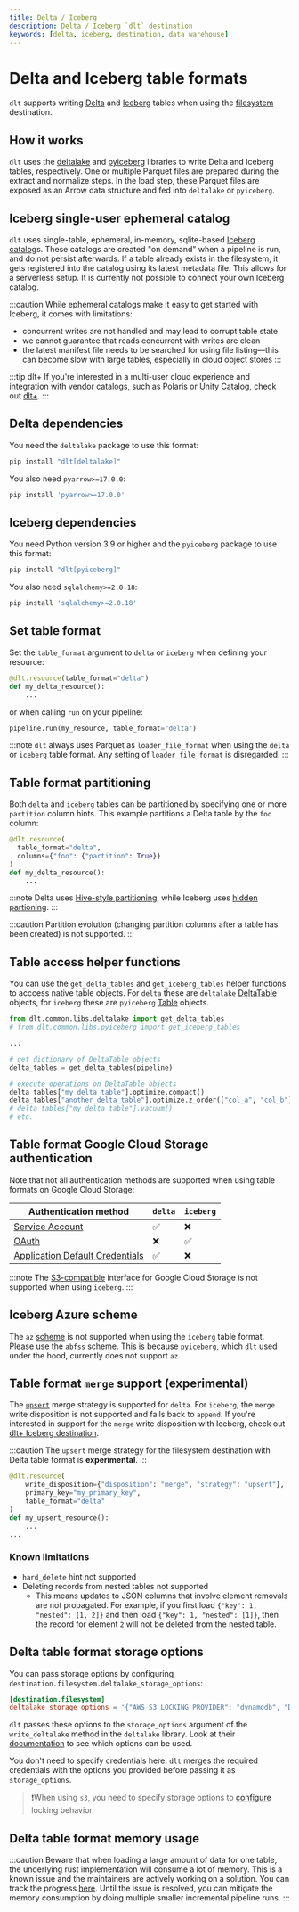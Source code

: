 ```yaml
---
title: Delta / Iceberg
description: Delta / Iceberg `dlt` destination
keywords: [delta, iceberg, destination, data warehouse]
---
```


# Delta and Iceberg table formats
`dlt` supports writing [Delta](https://delta.io/) and [Iceberg](https://iceberg.apache.org/) tables when using the [filesystem](./filesystem.md) destination.

## How it works
`dlt` uses the [deltalake](https://pypi.org/project/deltalake/) and [pyiceberg](https://pypi.org/project/pyiceberg/) libraries to write Delta and Iceberg tables, respectively. One or multiple Parquet files are prepared during the extract and normalize steps. In the load step, these Parquet files are exposed as an Arrow data structure and fed into `deltalake` or `pyiceberg`.

## Iceberg single-user ephemeral catalog
`dlt` uses single-table, ephemeral, in-memory, sqlite-based [Iceberg catalog](https://iceberg.apache.org/concepts/catalog/)s. These catalogs are created "on demand" when a pipeline is run, and do not persist afterwards. If a table already exists in the filesystem, it gets registered into the catalog using its latest metadata file. This allows for a serverless setup. It is currently not possible to connect your own Iceberg catalog.

:::caution
While ephemeral catalogs make it easy to get started with Iceberg, it comes with limitations:
- concurrent writes are not handled and may lead to corrupt table state
- we cannot guarantee that reads concurrent with writes are clean
- the latest manifest file needs to be searched for using file listing—this can become slow with large tables, especially in cloud object stores
:::

:::tip dlt+
If you're interested in a multi-user cloud experience and integration with vendor catalogs, such as Polaris or Unity Catalog, check out [dlt+](../../plus/ecosystem/iceberg.md).
:::

## Delta dependencies

You need the `deltalake` package to use this format:

```sh
pip install "dlt[deltalake]"
```

You also need `pyarrow>=17.0.0`:

```sh
pip install 'pyarrow>=17.0.0'
```

## Iceberg dependencies

You need Python version 3.9 or higher and the `pyiceberg` package to use this format:

```sh
pip install "dlt[pyiceberg]"
```

You also need `sqlalchemy>=2.0.18`:

```sh
pip install 'sqlalchemy>=2.0.18'
```

## Set table format

Set the `table_format` argument to `delta` or `iceberg` when defining your resource:

```py
@dlt.resource(table_format="delta")
def my_delta_resource():
    ...
```

or when calling `run` on your pipeline:

```py
pipeline.run(my_resource, table_format="delta")
```

:::note
`dlt` always uses Parquet as `loader_file_format` when using the `delta` or `iceberg` table format. Any setting of `loader_file_format` is disregarded.
:::


## Table format partitioning
Both `delta` and `iceberg` tables can be partitioned by specifying one or more `partition` column hints. This example partitions a Delta table by the `foo` column:

```py
@dlt.resource(
  table_format="delta",
  columns={"foo": {"partition": True}}
)
def my_delta_resource():
    ...
```

:::note
Delta uses [Hive-style partitioning](https://delta.io/blog/pros-cons-hive-style-partionining/), while Iceberg uses [hidden partioning](https://iceberg.apache.org/docs/latest/partitioning/).
:::

:::caution
Partition evolution (changing partition columns after a table has been created) is not supported.
:::

## Table access helper functions
You can use the `get_delta_tables` and `get_iceberg_tables` helper functions to acccess native table objects. For `delta` these are `deltalake` [DeltaTable](https://delta-io.github.io/delta-rs/api/delta_table/) objects, for `iceberg` these are `pyiceberg` [Table](https://py.iceberg.apache.org/reference/pyiceberg/table/#pyiceberg.table.Table) objects.

```py
from dlt.common.libs.deltalake import get_delta_tables
# from dlt.common.libs.pyiceberg import get_iceberg_tables

...

# get dictionary of DeltaTable objects
delta_tables = get_delta_tables(pipeline)

# execute operations on DeltaTable objects
delta_tables["my_delta_table"].optimize.compact()
delta_tables["another_delta_table"].optimize.z_order(["col_a", "col_b"])
# delta_tables["my_delta_table"].vacuum()
# etc.
```

## Table format Google Cloud Storage authentication

Note that not all authentication methods are supported when using table formats on Google Cloud Storage:

| Authentication method | `delta` | `iceberg` |
| -- | -- | -- |
| [Service Account](bigquery.md#setup-guide) | ✅ | ❌ |
| [OAuth](../destinations/bigquery.md#oauth-20-authentication) | ❌ | ✅ |
| [Application Default Credentials](bigquery.md#using-default-credentials) | ✅ | ❌ |

:::note
The [S3-compatible](./filesystem.md#using-s3-compatible-storage) interface for Google Cloud Storage is not supported when using `iceberg`.
:::

## Iceberg Azure scheme
The `az` [scheme](./filesystem.md#supported-schemes) is not supported when using the `iceberg` table format. Please use the `abfss` scheme. This is because `pyiceberg`, which `dlt` used under the hood, currently does not support `az`.

## Table format `merge` support (**experimental**)
The [`upsert`](../../general-usage/incremental-loading.md#upsert-strategy) merge strategy is supported for `delta`. For `iceberg`, the `merge` write disposition is not supported and falls back to `append`. If you're interested in support for the `merge` write disposition with Iceberg, check out [dlt+ Iceberg destination](../../plus/ecosystem/iceberg.md).

:::caution
The `upsert` merge strategy for the filesystem destination with Delta table format is **experimental**.
:::

```py
@dlt.resource(
    write_disposition={"disposition": "merge", "strategy": "upsert"},
    primary_key="my_primary_key",
    table_format="delta"
)
def my_upsert_resource():
    ...
...
```

### Known limitations
- `hard_delete` hint not supported
- Deleting records from nested tables not supported
  - This means updates to JSON columns that involve element removals are not propagated. For example, if you first load `{"key": 1, "nested": [1, 2]}` and then load `{"key": 1, "nested": [1]}`, then the record for element `2` will not be deleted from the nested table.

## Delta table format storage options
You can pass storage options by configuring `destination.filesystem.deltalake_storage_options`:

```toml
[destination.filesystem]
deltalake_storage_options = '{"AWS_S3_LOCKING_PROVIDER": "dynamodb", "DELTA_DYNAMO_TABLE_NAME": "custom_table_name"}'
```

`dlt` passes these options to the `storage_options` argument of the `write_deltalake` method in the `deltalake` library. Look at their [documentation](https://delta-io.github.io/delta-rs/api/delta_writer/#deltalake.write_deltalake) to see which options can be used.

You don't need to specify credentials here. `dlt` merges the required credentials with the options you provided before passing it as `storage_options`.

>❗When using `s3`, you need to specify storage options to [configure](https://delta-io.github.io/delta-rs/usage/writing/writing-to-s3-with-locking-provider/) locking behavior.

## Delta table format memory usage
:::caution
Beware that when loading a large amount of data for one table, the underlying rust implementation will consume a lot of memory. This is a known issue and the maintainers are actively working on a solution. You can track the progress [here](https://github.com/delta-io/delta-rs/pull/2289). Until the issue is resolved, you can mitigate the memory consumption by doing multiple smaller incremental pipeline runs.
:::